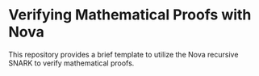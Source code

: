 # Verifying Mathematical Proofs with Nova

This repository provides a brief template to utilize the Nova recursive SNARK to verify mathematical proofs. 


